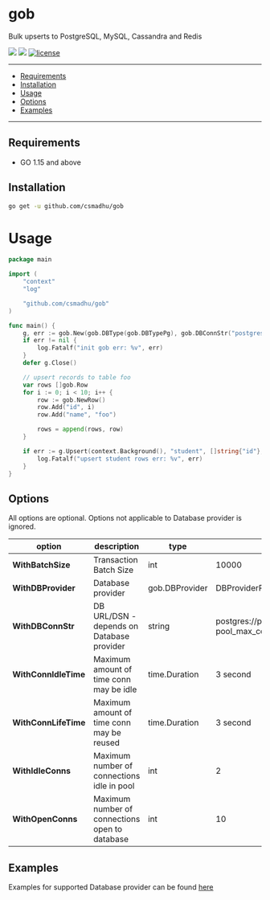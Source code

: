 # gob
Bulk upserts to PostgreSQL, MySQL, Cassandra and Redis
<p align="left">
	<a href="https://goreportcard.com/report/github.com/csmadhu/gob"><img src="https://goreportcard.com/badge/github.com/csmadhu/gob"/></a>
	<a href="https://pkg.go.dev/github.com/csmadhu/gob/v1?tab=doc"><img src="https://godoc.org/github.com/csmadhu/gob?status.svg"/></a>
	<a href="/LICENSE"><img src="https://img.shields.io/badge/license-GPL%20(%3E%3D%202)-blue" alt="license"/></a>
</p>

---------------------------------------
  * [Requirements](#requirements)
  * [Installation](#installation)
  * [Usage](#usage)
  * [Options](#options)
  * [Examples](#examples)

---------------------------------------

## Requirements
* GO 1.15 and above

## Installation
```bash
go get -u github.com/csmadhu/gob
```

# Usage
```go
package main

import (
	"context"
	"log"

	"github.com/csmadhu/gob"
)

func main() {
	g, err := gob.New(gob.DBType(gob.DBTypePg), gob.DBConnStr("postgres://postgres:postgres@localhost:5432/gob?pool_max_conns=1"))
	if err != nil {
		log.Fatalf("init gob err: %v", err)
	}
	defer g.Close()

	// upsert records to table foo
	var rows []gob.Row
	for i := 0; i < 10; i++ {
		row := gob.NewRow()
		row.Add("id", i)
		row.Add("name", "foo")

		rows = append(rows, row)
	}

	if err := g.Upsert(context.Background(), "student", []string{"id"}, rows); err != nil {
		log.Fatalf("upsert student rows err: %v", err)
	}
}
```

## Options
All options are optional. Options not applicable to Database provider is ignored.

| option | description | type | default |
|-------------|-------------|-------|-------|
| **WithBatchSize** | Transaction Batch Size | int | 10000 |
| **WithDBProvider** | Database provider | gob.DBProvider | DBProviderPg |
| **WithDBConnStr** | DB URL/DSN - depends on Database provider | string | postgres://postgres:postgres@localhost:5432/gob?pool_max_conns=1 |
| **WithConnIdleTime**  | Maximum amount of time conn may be idle | time.Duration | 3 second |
| **WithConnLifeTime**  | Maximum amount of time conn may be reused | time.Duration | 3 second |
| **WithIdleConns** | Maximum number of connections idle in pool | int | 2 |
| **WithOpenConns** | Maximum number of connections open to database | int | 10 |

## Examples
Examples for supported Database provider can be found [here](https://github.com/csmadhu/gob/tree/master/examples)
